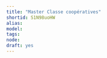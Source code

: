 ```yaml
---
title: "Master Classe coopératives"
shortid: S1N98uoHW
alias: 
model: 
tags: 
node: 
draft: yes
--- 
```

 